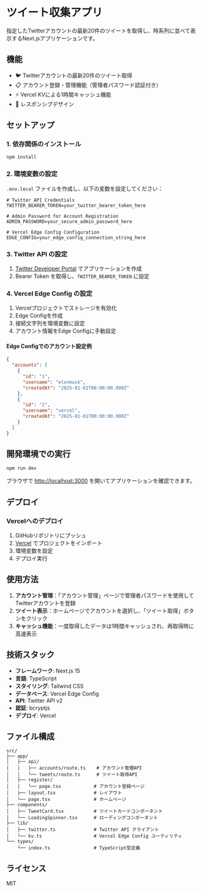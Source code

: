 # ツイート収集アプリ

指定したTwitterアカウントの最新20件のツイートを取得し、時系列に並べて表示するNext.jsアプリケーションです。

## 機能

- 🐦 Twitterアカウントの最新20件のツイート取得
- 📋 アカウント登録・管理機能（管理者パスワード認証付き）
- ⚡ Vercel KVによる1時間キャッシュ機能
- 📱 レスポンシブデザイン

## セットアップ

### 1. 依存関係のインストール

```bash
npm install
```

### 2. 環境変数の設定

`.env.local` ファイルを作成し、以下の変数を設定してください：

```env
# Twitter API Credentials
TWITTER_BEARER_TOKEN=your_twitter_bearer_token_here

# Admin Password for Account Registration
ADMIN_PASSWORD=your_secure_admin_password_here

# Vercel Edge Config Configuration
EDGE_CONFIG=your_edge_config_connection_string_here
```

### 3. Twitter API の設定

1. [Twitter Developer Portal](https://developer.twitter.com/) でアプリケーションを作成
2. Bearer Token を取得し、`TWITTER_BEARER_TOKEN` に設定

### 4. Vercel Edge Config の設定

1. Vercelプロジェクトでストレージを有効化
2. Edge Configを作成
3. 接続文字列を環境変数に設定
4. アカウント情報をEdge Configに手動設定

#### Edge Configでのアカウント設定例
```json
{
  "accounts": [
    {
      "id": "1",
      "username": "elonmusk",
      "createdAt": "2025-01-01T00:00:00.000Z"
    },
    {
      "id": "2", 
      "username": "vercel",
      "createdAt": "2025-01-01T00:00:00.000Z"
    }
  ]
}
```

## 開発環境での実行

```bash
npm run dev
```

ブラウザで [http://localhost:3000](http://localhost:3000) を開いてアプリケーションを確認できます。

## デプロイ

### Vercelへのデプロイ

1. GitHubリポジトリにプッシュ
2. [Vercel](https://vercel.com) でプロジェクトをインポート
3. 環境変数を設定
4. デプロイ実行

## 使用方法

1. **アカウント管理**：「アカウント管理」ページで管理者パスワードを使用してTwitterアカウントを登録
2. **ツイート表示**：ホームページでアカウントを選択し、「ツイート取得」ボタンをクリック
3. **キャッシュ機能**：一度取得したデータは1時間キャッシュされ、再取得時に高速表示

## 技術スタック

- **フレームワーク**: Next.js 15
- **言語**: TypeScript
- **スタイリング**: Tailwind CSS
- **データベース**: Vercel Edge Config
- **API**: Twitter API v2
- **認証**: bcryptjs
- **デプロイ**: Vercel

## ファイル構成

```
src/
├── app/
│   ├── api/
│   │   ├── accounts/route.ts    # アカウント管理API
│   │   └── tweets/route.ts      # ツイート取得API
│   ├── register/
│   │   └── page.tsx            # アカウント登録ページ
│   ├── layout.tsx              # レイアウト
│   └── page.tsx                # ホームページ
├── components/
│   ├── TweetCard.tsx           # ツイートカードコンポーネント
│   └── LoadingSpinner.tsx      # ローディングコンポーネント
├── lib/
│   ├── twitter.ts              # Twitter API クライアント
│   └── kv.ts                   # Vercel Edge Config ユーティリティ
└── types/
    └── index.ts                # TypeScript型定義
```

## ライセンス

MIT
